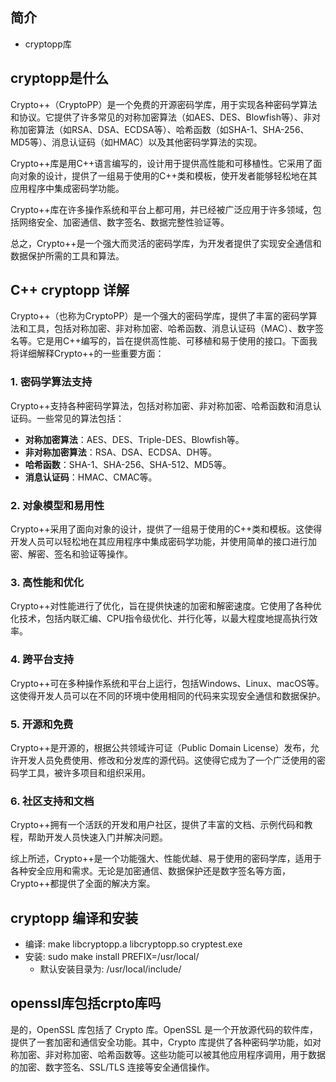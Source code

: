 ## 简介

+ cryptopp库

## cryptopp是什么

Crypto++（CryptoPP）是一个免费的开源密码学库，用于实现各种密码学算法和协议。它提供了许多常见的对称加密算法（如AES、DES、Blowfish等）、非对称加密算法（如RSA、DSA、ECDSA等）、哈希函数（如SHA-1、SHA-256、MD5等）、消息认证码（如HMAC）以及其他密码学算法的实现。

Crypto++库是用C++语言编写的，设计用于提供高性能和可移植性。它采用了面向对象的设计，提供了一组易于使用的C++类和模板，使开发者能够轻松地在其应用程序中集成密码学功能。

Crypto++库在许多操作系统和平台上都可用，并已经被广泛应用于许多领域，包括网络安全、加密通信、数字签名、数据完整性验证等。

总之，Crypto++是一个强大而灵活的密码学库，为开发者提供了实现安全通信和数据保护所需的工具和算法。

## C++ cryptopp 详解

Crypto++（也称为CryptoPP）是一个强大的密码学库，提供了丰富的密码学算法和工具，包括对称加密、非对称加密、哈希函数、消息认证码（MAC）、数字签名等。它是用C++编写的，旨在提供高性能、可移植和易于使用的接口。下面我将详细解释Crypto++的一些重要方面：

### 1. 密码学算法支持
Crypto++支持各种密码学算法，包括对称加密、非对称加密、哈希函数和消息认证码。一些常见的算法包括：

- **对称加密算法**：AES、DES、Triple-DES、Blowfish等。
- **非对称加密算法**：RSA、DSA、ECDSA、DH等。
- **哈希函数**：SHA-1、SHA-256、SHA-512、MD5等。
- **消息认证码**：HMAC、CMAC等。

### 2. 对象模型和易用性
Crypto++采用了面向对象的设计，提供了一组易于使用的C++类和模板。这使得开发人员可以轻松地在其应用程序中集成密码学功能，并使用简单的接口进行加密、解密、签名和验证等操作。

### 3. 高性能和优化
Crypto++对性能进行了优化，旨在提供快速的加密和解密速度。它使用了各种优化技术，包括内联汇编、CPU指令级优化、并行化等，以最大程度地提高执行效率。

### 4. 跨平台支持
Crypto++可在多种操作系统和平台上运行，包括Windows、Linux、macOS等。这使得开发人员可以在不同的环境中使用相同的代码来实现安全通信和数据保护。

### 5. 开源和免费
Crypto++是开源的，根据公共领域许可证（Public Domain License）发布，允许开发人员免费使用、修改和分发库的源代码。这使得它成为了一个广泛使用的密码学工具，被许多项目和组织采用。

### 6. 社区支持和文档
Crypto++拥有一个活跃的开发和用户社区，提供了丰富的文档、示例代码和教程，帮助开发人员快速入门并解决问题。

综上所述，Crypto++是一个功能强大、性能优越、易于使用的密码学库，适用于各种安全应用和需求。无论是加密通信、数据保护还是数字签名等方面，Crypto++都提供了全面的解决方案。

## cryptopp 编译和安装

+ 编译: make libcryptopp.a libcryptopp.so cryptest.exe
+ 安装: sudo make install PREFIX=/usr/local/
  + 默认安装目录为: /usr/local/include/

## openssl库包括crpto库吗

是的，OpenSSL 库包括了 Crypto 库。OpenSSL 是一个开放源代码的软件库，提供了一套加密和通信安全功能。其中，Crypto 库提供了各种密码学功能，如对称加密、非对称加密、哈希函数等。这些功能可以被其他应用程序调用，用于数据的加密、数字签名、SSL/TLS 连接等安全通信操作。